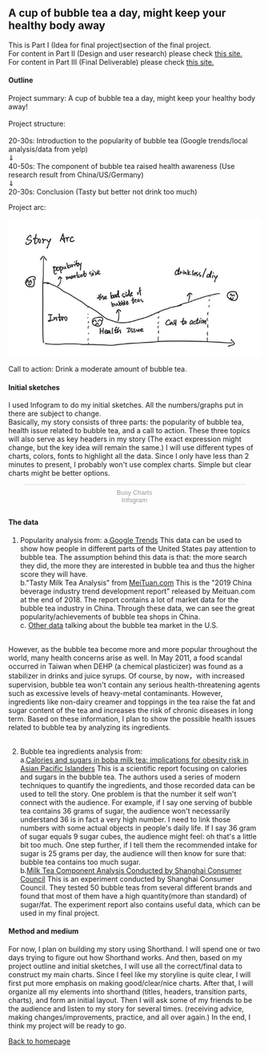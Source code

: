 ## A cup of bubble tea a day, might keep your healthy body away

This is Part I (Idea for final project)section of the final project.<br>
For content in Part II (Design and user research) please check [this site.](/final_project_part2_xiaoyes.md) <br>
For content in Part III (Final Deliverable) please check [this site.](/final_project_part3_xiaoyes.md) <br>

#### Outline
Project summary: A cup of bubble tea a day, might keep your healthy body away!<br><br>
Project structure: <br><br>
  20-30s: Introduction to the popularity of bubble tea (Google trends/local analysis/data from yelp) <br>
        &dArr;<br>
  40-50s: The component of bubble tea raised health awareness (Use research result from China/US/Germany) <br>
        &dArr;<br>
  20-30s: Conclusion (Tasty but better not drink too much)<br>

Project arc:  <br><br>
![arc](/final1.png)

Call to action: Drink a moderate amount of bubble tea.

#### Initial sketches
I used Infogram to do my initial sketches. All the numbers/graphs put in there are subject to change. <br>
Basically, my story consists of three parts: the popularity of bubble tea, health issue related to bubble tea, and a call to action. These three topics will also serve as key headers in my story (The exact expression might change, but the key idea will remain the same.) I will use different types of charts, colors, fonts to highlight all the data. Since I only have less than 2 minutes to present, I probably won't use complex charts. Simple but clear charts might be better options. 

<div class="infogram-embed" data-id="7cad1e95-0ecd-4098-add1-c39be05d8885" data-type="interactive" data-title="Busy Charts"></div><script>!function(e,i,n,s){var t="InfogramEmbeds",d=e.getElementsByTagName("script")[0];if(window[t]&&window[t].initialized)window[t].process&&window[t].process();else if(!e.getElementById(n)){var o=e.createElement("script");o.async=1,o.id=n,o.src="https://e.infogram.com/js/dist/embed-loader-min.js",d.parentNode.insertBefore(o,d)}}(document,0,"infogram-async");</script><div style="padding:8px 0;font-family:Arial!important;font-size:13px!important;line-height:15px!important;text-align:center;border-top:1px solid #dadada;margin:0 30px"><a href="https://infogram.com/7cad1e95-0ecd-4098-add1-c39be05d8885" style="color:#989898!important;text-decoration:none!important;" target="_blank">Busy Charts</a><br><a href="https://infogram.com" style="color:#989898!important;text-decoration:none!important;" target="_blank" rel="nofollow">Infogram</a></div>


#### The data
1. Popularity analysis from: 
    a.[Google Trends](https://trends.google.com/trends/explore?date=today%205-y&geo=US&q=boba) This data can be used to show how people in different parts of the United States pay attention to bubble tea. The assumption behind this data is that: the more search they did, the more they are interested in bubble tea and thus the higher score they will have.<br>
    b."Tasty Milk Tea Analysis" from [MeiTuan.com](https://about.meituan.com/detail/36) This is the "2019 China beverage industry trend development report" released by Meituan.com at the end of 2018. The report contains a lot of market data for the bubble tea industry in China. Through these data, we can see the great popularity/achievements of bubble tea shops in China.<br>
    c. [Other data](https://www.menusifu.com/zh/us-bubble-tea-market-report/) talking about the bubble tea market in the U.S.<br><br>

However, as the bubble tea become more and more popular throughout the world, many health concerns arise as well. In May 2011, a food scandal occurred in Taiwan when DEHP (a chemical plasticizer) was found as a stabilizer in drinks and juice syrups. Of course, by now，with increased supervision, bubble tea won't contain any serious health-threatening agents such as excessive levels of heavy-metal contaminants.  However, ingredients like non-dairy creamer and toppings in the tea raise the fat and sugar content of the tea and increases the risk of chronic diseases in long term. Based on these information, I plan to show the possible health issues related to bubble tea by analyzing its ingredients.<br><br>
 
2. Bubble tea ingredients analysis from:<br>
    a.[Calories and sugars in boba milk tea: implications for obesity risk in Asian Pacific Islanders](https://www.ncbi.nlm.nih.gov/pmc/articles/PMC5217910/) This is a scientific report focusing on calories and sugars in the bubble tea. The authors used a series of modern techniques to quantify the ingredients, and those recorded data can be used to tell the story. One problem is that the number it self won't connect with the audience. For example, if I say one serving of bubble tea contains 36 grams of sugar, the audience won't necessarily understand 36 is in fact a very high number. I need to link those numbers with some actual objects in people's daily life. If I say 36 gram of sugar equals 9 sugar cubes, the audience might feel: oh that's a little bit too much. One step further, if I tell them the recommended intake for sugar is 25 grams per day, the audience will then know for sure that: bubble tea contains too much sugar. <br>
    b.[Milk Tea Component Analysis Conducted by Shanghai Consumer Council](http://www.shanghai.gov.cn/nw2/nw2314/nw2315/nw17239/nw26487/u21aw1245796.html) This is an experiment conducted by Shanghai Consumer Council. They tested 50 bubble teas from several different brands and found that most of them have a high quantity(more than standard) of sugar/fat. The experiment report also contains useful data, which can be used in my final project.<br>


#### Method and medium
For now, I plan on building my story using Shorthand. I will spend one or two days trying to figure out how Shorthand works. And then, based on my project outline and initial sketches, I will use all the correct/final data to construct my main charts. Since I feel like my storyline is quite clear, I will first put more emphasis on making good/clear/nice charts. After that, I will organize all my elements into shorthand (titles, headers, transition parts, charts), and form an initial layout. Then I will ask some of my friends to be the audience and listen to my story for several times. (receiving advice, making changes/improvements, practice, and all over again.) In the end, I think my project will be ready to go.


[Back to homepage](/README.md)
